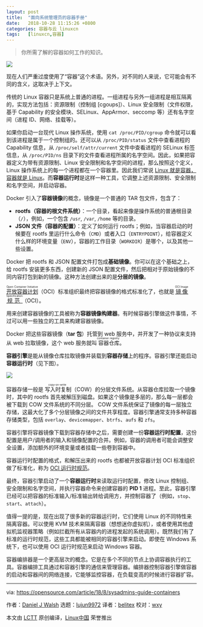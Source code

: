 ```yaml
---
layout: post
title:	"面向系统管理员的容器手册"
date:	2018-10-28 11:15:26 +0800 
categories:	容器与云 linuxcn 
tags:	[linuxcn,容器]
---
```




> 
> 你所需了解的容器如何工作的知识。
> 
> 
> 


![](/Asserts/Images//attachment/album/201810/28/111518jruxxoukh0txu447.jpg)


现在人们严重过度使用了“容器”这个术语。另外，对不同的人来说，它可能会有不同的含义，这取决于上下文。


传统的 Linux 容器只是系统上普通的进程。一组进程与另外一组进程是相互隔离的，实现方法包括：资源限制（控制组 [cgoups]）、Linux 安全限制（文件权限，基于 Capability 的安全模块、SELinux、AppArmor、seccomp 等）还有名字空间（进程 ID、网络、挂载等）。


如果你启动一台现代 Linux 操作系统，使用 `cat /proc/PID/cgroup` 命令就可以看到该进程是属于一个控制组的。还可以从 `/proc/PID/status` 文件中查看进程的 Capability 信息，从 `/proc/self/attr/current` 文件中查看进程的 SELinux 标签信息，从 `/proc/PID/ns` 目录下的文件查看进程所属的名字空间。因此，如果把容器定义为带有资源限制、Linux 安全限制和名字空间的进程，那么按照这个定义，Linux 操作系统上的每一个进程都在一个容器里。因此我们常说 [Linux 就是容器，容器就是 Linux](https://www.redhat.com/en/blog/containers-are-linux)。而**容器运行时**是这样一种工具，它调整上述资源限制、安全限制和名字空间，并启动容器。


Docker 引入了**容器镜像**的概念，镜像是一个普通的 TAR 包文件，包含了：


* **rootfs（容器的根文件系统）**：一个目录，看起来像是操作系统的普通根目录（`/`），例如，一个包含 `/usr`, `/var`, `/home` 等的目录。
* **JSON 文件（容器的配置）**：定义了如何运行 rootfs；例如，当容器启动的时候要在 rootfs 里运行什么命令（`CMD`）或者入口（`ENTRYPOINT`），给容器定义什么样的环境变量（`ENV`），容器的工作目录（`WORKDIR`）是哪个，以及其他一些设置。


Docker 把 rootfs 和 JSON 配置文件打包成**基础镜像**。你可以在这个基础之上，给 rootfs 安装更多东西，创建新的 JSON 配置文件，然后把相对于原始镜像的不同内容打包到新的镜像。这种方法创建出来的是**分层的镜像**。


<ruby> <a href="https://www.opencontainers.org/">  开放容器计划 </a> <rt>  Open Container Initiative </rt></ruby>（OCI）标准组织最终把容器镜像的格式标准化了，也就是 <ruby> <a href="https://github.com/opencontainers/image-spec/blob/master/spec.md">  镜像规范 </a> <rt>  OCI Image Specification </rt></ruby>（OCI）。


用来创建容器镜像的工具被称为**容器镜像构建器**。有时候容器引擎做这件事情，不过可以用一些独立的工具来构建容器镜像。


Docker 把这些容器镜像（**tar 包**）托管到 web 服务中，并开发了一种协议来支持从 web 拉取镜像，这个 web 服务就叫<ruby> 容器仓库 <rt>  container registry </rt></ruby>。


**容器引擎**是能从镜像仓库拉取镜像并装载到**容器存储**上的程序。容器引擎还能启动**容器运行时**（见下图）。


![](/Asserts/Images//attachment/album/201810/28/111529awgwuyf1wii6zff5.png)


容器存储一般是<ruby> 写入时复制 <rt>  copy-on-write </rt></ruby>（COW）的分层文件系统。从容器仓库拉取一个镜像时，其中的 rootfs 首先被解压到磁盘。如果这个镜像是多层的，那么每一层都会被下载到 COW 文件系统的不同分层。 COW 文件系统保证了镜像的每一层独立存储，这最大化了多个分层镜像之间的文件共享程度。容器引擎通常支持多种容器存储类型，包括 `overlay`、`devicemapper`、`btrfs`、`aufs` 和 `zfs`。


容器引擎将容器镜像下载到容器存储中之后，需要创建一份**容器运行时配置**，这份配置是用户/调用者的输入和镜像配置的合并。例如，容器的调用者可能会调整安全设置，添加额外的环境变量或者挂载一些卷到容器中。


容器运行时配置的格式，和解压出来的 rootfs 也都被开放容器计划 OCI 标准组织做了标准化，称为 [OCI 运行时规范](https://github.com/opencontainers/runtime-spec)。


最终，容器引擎启动了一个**容器运行时**来读取运行时配置，修改 Linux 控制组、安全限制和名字空间，并执行容器命令来创建容器的 **PID 1** 进程。至此，容器引擎已经可以把容器的标准输入/标准输出转给调用方，并控制容器了（例如，`stop`、`start`、`attach`）。


值得一提的是，现在出现了很多新的容器运行时，它们使用 Linux 的不同特性来隔离容器。可以使用 KVM 技术来隔离容器（想想迷你虚拟机），或者使用其他虚拟机监视器策略（例如拦截所有从容器内的进程发起的系统调用）。既然我们有了标准的运行时规范，这些工具都能被相同的容器引擎来启动。即使在 Windows 系统下，也可以使用 OCI 运行时规范来启动 Windows 容器。


容器编排器是一个更高层次的概念。它是在多个不同的节点上协调容器执行的工具。容器编排工具通过和容器引擎的通信来管理容器。编排器控制容器引擎做容器的启动和容器间的网络连接，它能够监控容器，在负载变高的时候进行容器扩容。




---


via: <https://opensource.com/article/18/8/sysadmins-guide-containers>


作者：[Daniel J Walsh](https://opensource.com/users/rhatdan) 选题：[lujun9972](https://github.com/lujun9972) 译者：[belitex](https://github.com/belitex) 校对：[wxy](https://github.com/wxy)


本文由 [LCTT](https://github.com/LCTT/TranslateProject) 原创编译，[Linux中国](https://linux.cn/) 荣誉推出

